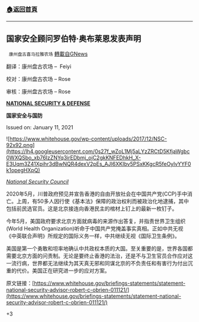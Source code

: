 ###  [:house:返回首頁](https://github.com/ourhimalayas/txt)
---

## 国家安全顾问罗伯特·奥布莱恩发表声明
` 康州盘古喜马拉雅农场` [轉載自GNews](https://gnews.org/zh-hans/743003/)

翻译：康州盘古农场 –  Feiyi

校对：康州盘古农场 – Rose

审核：康州盘古农场 – Rose

[**NATIONAL SECURITY & DEFENSE**](https://www.whitehouse.gov/issues/national-security-defense/)

**国家安全与国防**

Issued on: January 11, 2021

![https://www.whitehouse.gov/wp-content/uploads/2017/12/NSC-92x92.png](https://lh4.googleusercontent.com/0s27f_wZoL1Mj5aLYzZRCtD5KfjaWgbc0WXQSbo_xb76IzZNYq3irEDbmj_ojC2gkKNFEDhkH_X-E3Uqm3Z41Xpihr3dBwNQR4dexV2pEs_AJI6XKIbv5PSxKKgcR5feOylvYYF0k1opegHXpQ)

[*National Security Council*](https://www.whitehouse.gov/nsc/)

2020年5月，川普政府预见并宣告香港的自由开放社会在中国共产党(CCP)手中消亡。上周，有50多人因行使《基本法》保障的政治权利而被政治化地逮捕，其中包括前民选官员。这是北京接连向香港民主的棺材上钉上的最新一枚钉子。

今年5月，美国政府要求北京方面就病毒的来源作出答复，并指责世界卫生组织(World Health Organization)听命于中国共产党掩盖事实真相。正如中共无视《中英联合声明》所规定的国际义务一样，中共继续无视《国际卫生条例》。

美国是第一个勇敢和坦率地确认中共政权本质的大国。至关重要的是，世界各国都需要北京方面的问责制。无论是要终止香港的法治，还是不与卫生官员合作应对这一流行病，世界都无法继续为其天真无邪和同谋北京的不负责任和有害行为付出沉重的代价。美国正在研究进一步的应对方案。

原文链接：[https://www.whitehouse.gov/briefings-statements/statement-national-security-advisor-robert-c-obrien-011121/](https://www.whitehouse.gov/briefings-statements/statement-national-security-advisor-robert-c-obrien-011121/)

+3
